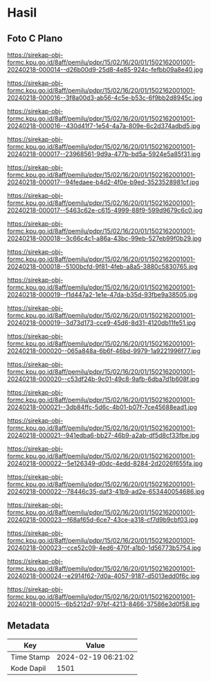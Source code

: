 # Hasil

## Foto C Plano

https://sirekap-obj-formc.kpu.go.id/8aff/pemilu/pdpr/15/02/16/20/01/1502162001001-20240218-000014--d26b00d9-25d8-4e85-924c-fefbb09a8e40.jpg

https://sirekap-obj-formc.kpu.go.id/8aff/pemilu/pdpr/15/02/16/20/01/1502162001001-20240218-000016--3f8a00d3-ab56-4c5e-b53c-6f9bb2d8945c.jpg

https://sirekap-obj-formc.kpu.go.id/8aff/pemilu/pdpr/15/02/16/20/01/1502162001001-20240218-000016--430d41f7-1e54-4a7a-809e-6c2d374adbd5.jpg

https://sirekap-obj-formc.kpu.go.id/8aff/pemilu/pdpr/15/02/16/20/01/1502162001001-20240218-000017--23968561-9d9a-477b-bd5a-5924e5a85f31.jpg

https://sirekap-obj-formc.kpu.go.id/8aff/pemilu/pdpr/15/02/16/20/01/1502162001001-20240218-000017--94fedaee-b4d2-4f0e-b9ed-3523528981cf.jpg

https://sirekap-obj-formc.kpu.go.id/8aff/pemilu/pdpr/15/02/16/20/01/1502162001001-20240218-000017--5463c62e-c615-4999-88f9-599d9679c6c0.jpg

https://sirekap-obj-formc.kpu.go.id/8aff/pemilu/pdpr/15/02/16/20/01/1502162001001-20240218-000018--3c66c4c1-a86a-43bc-99eb-527eb99f0b29.jpg

https://sirekap-obj-formc.kpu.go.id/8aff/pemilu/pdpr/15/02/16/20/01/1502162001001-20240218-000018--5100bcfd-9f81-4feb-a8a5-3880c5830765.jpg

https://sirekap-obj-formc.kpu.go.id/8aff/pemilu/pdpr/15/02/16/20/01/1502162001001-20240218-000019--f1d447a2-1e1e-47da-b35d-93fbe9a38505.jpg

https://sirekap-obj-formc.kpu.go.id/8aff/pemilu/pdpr/15/02/16/20/01/1502162001001-20240218-000019--3d73d173-cce9-45d6-8d31-4120db11fe51.jpg

https://sirekap-obj-formc.kpu.go.id/8aff/pemilu/pdpr/15/02/16/20/01/1502162001001-20240218-000020--065a848a-6b6f-46bd-9979-1a9221996f77.jpg

https://sirekap-obj-formc.kpu.go.id/8aff/pemilu/pdpr/15/02/16/20/01/1502162001001-20240218-000020--c53df24b-9c01-49c8-9afb-6dba7d1b608f.jpg

https://sirekap-obj-formc.kpu.go.id/8aff/pemilu/pdpr/15/02/16/20/01/1502162001001-20240218-000021--3db84ffc-5d6c-4b01-b07f-7ce45688ead1.jpg

https://sirekap-obj-formc.kpu.go.id/8aff/pemilu/pdpr/15/02/16/20/01/1502162001001-20240218-000021--941edba6-bb27-46b9-a2ab-df5d8cf33fbe.jpg

https://sirekap-obj-formc.kpu.go.id/8aff/pemilu/pdpr/15/02/16/20/01/1502162001001-20240218-000022--5e126349-d0dc-4edd-8284-2d2026f655fa.jpg

https://sirekap-obj-formc.kpu.go.id/8aff/pemilu/pdpr/15/02/16/20/01/1502162001001-20240218-000022--78446c35-daf3-41b9-ad2e-653440054686.jpg

https://sirekap-obj-formc.kpu.go.id/8aff/pemilu/pdpr/15/02/16/20/01/1502162001001-20240218-000023--f68af65d-6ce7-43ce-a318-cf7d9b9cbf03.jpg

https://sirekap-obj-formc.kpu.go.id/8aff/pemilu/pdpr/15/02/16/20/01/1502162001001-20240218-000023--cce52c09-4ed6-470f-a1b0-1d56773b5754.jpg

https://sirekap-obj-formc.kpu.go.id/8aff/pemilu/pdpr/15/02/16/20/01/1502162001001-20240218-000024--e2914f62-7d0a-4057-9187-d5013edd0f6c.jpg

https://sirekap-obj-formc.kpu.go.id/8aff/pemilu/pdpr/15/02/16/20/01/1502162001001-20240218-000015--6b5212d7-97bf-4213-8466-37586e3d0f58.jpg


## Metadata

| Key        | Value               |
| ---------- | ------------------- |
| Time Stamp | 2024-02-19 06:21:02 |
| Kode Dapil | 1501                |



